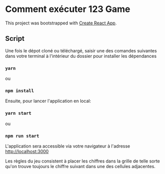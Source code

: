 # Comment exécuter 123 Game

This project was bootstrapped with [Create React App](https://github.com/facebook/create-react-app).

## Script

Une fois le dépot cloné ou téléchargé, saisir une des comandes suivantes dans votre terminal à l'intérieur du dossier pour installer les dépendances

### `yarn`

ou

### `npm install`

Ensuite, pour lancer l'application en local:

### `yarn start`

ou

### `npm run start`

L'application sera accessible via votre navigateur à l'adresse
[http://localhost:3000](http://localhost:3000) 

Les règles du jeu consistent à placer les chiffres dans la grille de telle sorte qu'on trouve toujours le chiffre suivant dans une des cellules adjacentes.


